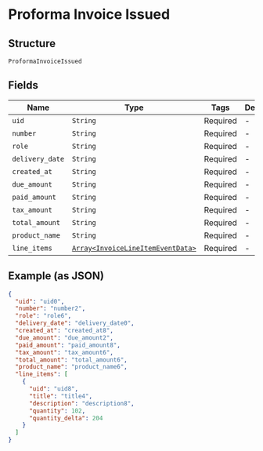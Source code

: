 
# Proforma Invoice Issued

## Structure

`ProformaInvoiceIssued`

## Fields

| Name | Type | Tags | Description |
|  --- | --- | --- | --- |
| `uid` | `String` | Required | - |
| `number` | `String` | Required | - |
| `role` | `String` | Required | - |
| `delivery_date` | `String` | Required | - |
| `created_at` | `String` | Required | - |
| `due_amount` | `String` | Required | - |
| `paid_amount` | `String` | Required | - |
| `tax_amount` | `String` | Required | - |
| `total_amount` | `String` | Required | - |
| `product_name` | `String` | Required | - |
| `line_items` | [`Array<InvoiceLineItemEventData>`](../../doc/models/invoice-line-item-event-data.md) | Required | - |

## Example (as JSON)

```json
{
  "uid": "uid0",
  "number": "number2",
  "role": "role6",
  "delivery_date": "delivery_date0",
  "created_at": "created_at8",
  "due_amount": "due_amount2",
  "paid_amount": "paid_amount8",
  "tax_amount": "tax_amount6",
  "total_amount": "total_amount6",
  "product_name": "product_name6",
  "line_items": [
    {
      "uid": "uid8",
      "title": "title4",
      "description": "description8",
      "quantity": 102,
      "quantity_delta": 204
    }
  ]
}
```

